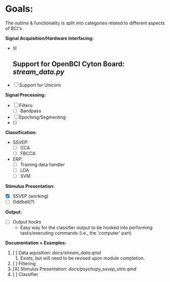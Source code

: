 # Goals:

The outline & functionality is split into categories related to different aspects of BCI's

**Signal Acquisition/Hardware Interfacing:**
- [X] Support for OpenBCI Cyton Board: *stream_data.py*
  - 
- [ ] Support for Unicorn

**Signal Processing:**
- [ ] Filters:
  - [ ] Bandpass
- [ ] Epoching/Segmenting
- [ ] 

**Classification:**
- SSVEP:
  - [ ] CCA
  - [ ] FBCCA
- ERP:
  - [ ] Training data handler
  - [ ] LDA
  - [ ] SVM

**Stimulus Presentation:**
- [X] SSVEP (working)
- [ ] Oddball(?)

**Output:**
- [ ] Output hooks
  - Easy way for the classifier output to be hooked into performing tasks/executing commands (i.e., the 'computer' part)

**Documentation + Examples:**
1. [ ] Data aquisition: *docs/stream_data.qmd*
   1. Exists, but will need to be revised upon module completion.
2. [ ] Filtering
3. [X] Stimulus Presentation: *docs/psychopy_ssvep_stim.qmd*
4. [ ] Classifier
